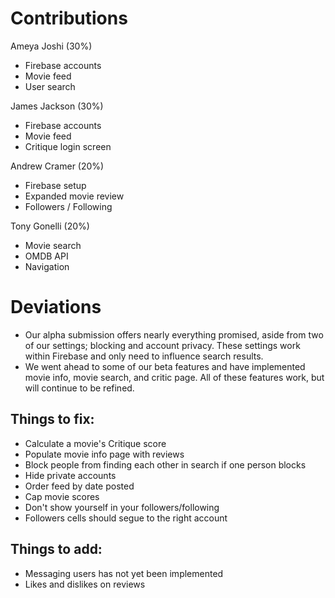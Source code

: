 # Contributions

Ameya Joshi (30%)
- Firebase accounts
- Movie feed
- User search

James Jackson (30%)
- Firebase accounts
- Movie feed
- Critique login screen

Andrew Cramer (20%)
- Firebase setup
- Expanded movie review
- Followers / Following

Tony Gonelli (20%)
- Movie search
- OMDB API
- Navigation

# Deviations

- Our alpha submission offers nearly everything promised, aside from two of our settings; blocking and account privacy. These settings work within Firebase and only need to influence search results.
- We went ahead to some of our beta features and have implemented movie info, movie search, and critic page. All of these features work, but will continue to be refined.

## Things to fix:

- Calculate a movie's Critique score
- Populate movie info page with reviews
- Block people from finding each other in search if one person blocks
- Hide private accounts
- Order feed by date posted
- Cap movie scores
- Don't show yourself in your followers/following
- Followers cells should segue to the right account


## Things to add:

- Messaging users has not yet been implemented
- Likes and dislikes on reviews
